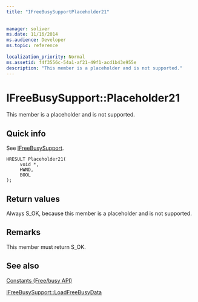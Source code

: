 ```yaml
---
title: "IFreeBusySupportPlaceholder21"
 
 
manager: soliver
ms.date: 11/16/2014
ms.audience: Developer
ms.topic: reference
 
localization_priority: Normal
ms.assetid: f4f3556c-54a1-af21-49f1-acd1b43e955e
description: "This member is a placeholder and is not supported."
---
```


# IFreeBusySupport::Placeholder21

This member is a placeholder and is not supported.
  
## Quick info

See [IFreeBusySupport](ifreebusysupport.md).
  
```
HRESULT Placeholder21( 
     void *,  
     HWND,  
     BOOL  
);
```

## Return values

Always S_OK, because this member is a placeholder and is not supported.
  
## Remarks

This member must return S_OK.
  
## See also



[Constants (Free/busy API)](constants-free-busy-api.md)
  
[IFreeBusySupport::LoadFreeBusyData](ifreebusysupport-loadfreebusydata.md)

